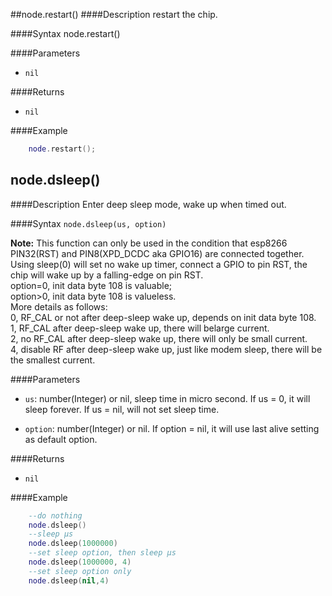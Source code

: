 ##node.restart()
####Description
restart the chip.

####Syntax
node.restart()

####Parameters
 - `nil`

####Returns
 - `nil`

####Example
   
```lua
    node.restart();
```

## node.dsleep()
####Description
Enter deep sleep mode, wake up when timed out.

####Syntax
`node.dsleep(us, option)`

**Note:** This function can only be used in the condition that esp8266 PIN32(RST) and PIN8(XPD_DCDC aka GPIO16) are connected together. Using sleep(0) will set no wake up timer, connect a GPIO to pin RST, the chip will wake up by a falling-edge on pin RST.<br />
option=0, init data byte 108 is valuable;<br />
option>0, init data byte 108 is valueless.<br />
More details as follows:<br />
0, RF_CAL or not after deep-sleep wake up, depends on init data byte 108.<br />
1, RF_CAL after deep-sleep wake up, there will belarge current.<br />
2, no RF_CAL after deep-sleep wake up, there will only be small current.<br />
4, disable RF after deep-sleep wake up, just like modem sleep, there will be the smallest current.

####Parameters
 - `us`: number(Integer) or nil, sleep time in micro second. If us = 0, it will sleep forever. If us = nil, will not set sleep time.

 - `option`: number(Integer) or nil. If option = nil, it will use last alive setting as default option.

####Returns
- `nil`

####Example

```lua
    --do nothing
    node.dsleep()
    --sleep μs
    node.dsleep(1000000)
    --set sleep option, then sleep μs
    node.dsleep(1000000, 4)
    --set sleep option only
    node.dsleep(nil,4)
```